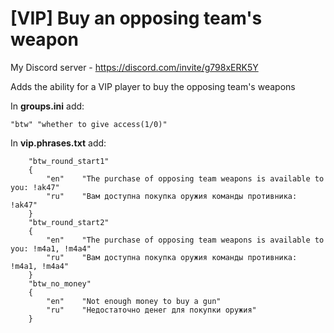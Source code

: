 # [VIP] Buy an opposing team's weapon
My Discord server - https://discord.com/invite/g798xERK5Y

Adds the ability for a VIP player to buy the opposing team's weapons

In **groups.ini** add:
```
"btw" "whether to give access(1/0)"
```

In **vip.phrases.txt** add:
```
	"btw_round_start1"
	{
		"en"	"The purchase of opposing team weapons is available to you: !ak47"
		"ru"	"Вам доступна покупка оружия команды противника: !ak47"
	}
	"btw_round_start2"
	{
		"en"	"The purchase of opposing team weapons is available to you: !m4a1, !m4a4"
		"ru"	"Вам доступна покупка оружия команды противника: !m4a1, !m4a4"
	}
	"btw_no_money"
	{
		"en"	"Not enough money to buy a gun"
		"ru"	"Недостаточно денег для покупки оружия"
	}
```